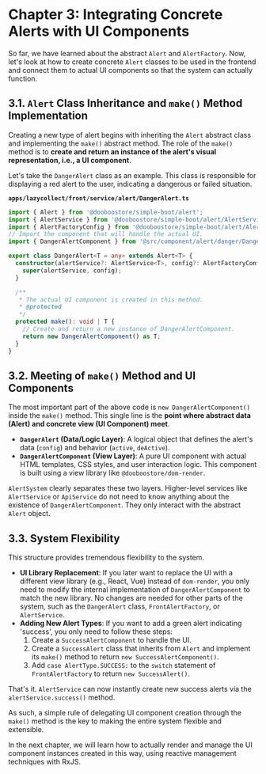 # Chapter 3: Integrating Concrete Alerts with UI Components

So far, we have learned about the abstract `Alert` and `AlertFactory`. Now, let's look at how to create concrete `Alert` classes to be used in the frontend and connect them to actual UI components so that the system can actually function.

## 3.1. `Alert` Class Inheritance and `make()` Method Implementation

Creating a new type of alert begins with inheriting the `Alert` abstract class and implementing the `make()` abstract method. The role of the `make()` method is to **create and return an instance of the alert's visual representation, i.e., a UI component**.

Let's take the `DangerAlert` class as an example. This class is responsible for displaying a red alert to the user, indicating a dangerous or failed situation.

**`apps/lazycollect/front/service/alert/DangerAlert.ts`**
```typescript
import { Alert } from '@dooboostore/simple-boot/alert';
import { AlertService } from '@dooboostore/simple-boot/alert/AlertService';
import { AlertFactoryConfig } from '@dooboostore/simple-boot/alert/AlertFactoryConfig';
// Import the component that will handle the actual UI.
import { DangerAlertComponent } from '@src/component/alert/danger/DangerAlertComponent';

export class DangerAlert<T = any> extends Alert<T> {
  constructor(alertService?: AlertService<T>, config?: AlertFactoryConfig<T>) {
    super(alertService, config);
  }

  /**
   * The actual UI component is created in this method.
   * @protected
   */
  protected make(): void | T {
    // Create and return a new instance of DangerAlertComponent.
    return new DangerAlertComponent() as T;
  }
}
```

## 3.2. Meeting of `make()` Method and UI Components

The most important part of the above code is `new DangerAlertComponent()` inside the `make()` method. This single line is the **point where abstract data (Alert) and concrete view (UI Component) meet**.

-   **`DangerAlert` (Data/Logic Layer)**: A logical object that defines the alert's data (`config`) and behavior (`active`, `deActive`).
-   **`DangerAlertComponent` (View Layer)**: A pure UI component with actual HTML templates, CSS styles, and user interaction logic. This component is built using a view library like `@dooboostore/dom-render`.

`AlertSystem` clearly separates these two layers. Higher-level services like `AlertService` or `ApiService` do not need to know anything about the existence of `DangerAlertComponent`. They only interact with the abstract `Alert` object.

## 3.3. System Flexibility

This structure provides tremendous flexibility to the system.

-   **UI Library Replacement**: If you later want to replace the UI with a different view library (e.g., React, Vue) instead of `dom-render`, you only need to modify the internal implementation of `DangerAlertComponent` to match the new library. No changes are needed for other parts of the system, such as the `DangerAlert` class, `FrontAlertFactory`, or `AlertService`.
-   **Adding New Alert Types**: If you want to add a green alert indicating 'success', you only need to follow these steps:
    1.  Create a `SuccessAlertComponent` to handle the UI.
    2.  Create a `SuccessAlert` class that inherits from `Alert` and implement its `make()` method to return `new SuccessAlertComponent()`.
    3.  Add `case AlertType.SUCCESS:` to the `switch` statement of `FrontAlertFactory` to return `new SuccessAlert()`.

That's it. `AlertService` can now instantly create new success alerts via the `alertService.success()` method.

As such, a simple rule of delegating UI component creation through the `make()` method is the key to making the entire system flexible and extensible.

In the next chapter, we will learn how to actually render and manage the UI component instances created in this way, using reactive management techniques with RxJS.
